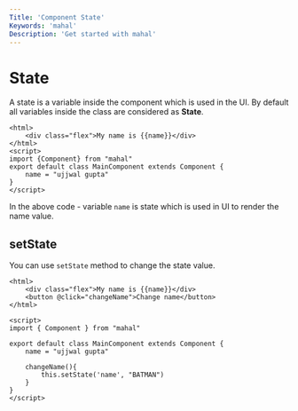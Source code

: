 ```yaml
---
Title: 'Component State'
Keywords: 'mahal'
Description: 'Get started with mahal'
---
```


# State

A state is a variable inside the component which is used in the UI. By default all variables inside the class are considered as **State**. 

```
<html>
    <div class="flex">My name is {{name}}</div>
</html>
<script>
import {Component} from "mahal"
export default class MainComponent extends Component {
    name = "ujjwal gupta"
}
</script>
```

In the above code - variable `name` is state which is used in UI to render the name value.

## setState

You can use `setState` method to change the state value.

```
<html>
    <div class="flex">My name is {{name}}</div>
    <button @click="changeName">Change name</button>
</html>

<script>
import { Component } from "mahal"

export default class MainComponent extends Component {
    name = "ujjwal gupta"

    changeName(){
        this.setState('name', "BATMAN")
    }
}
</script>
```